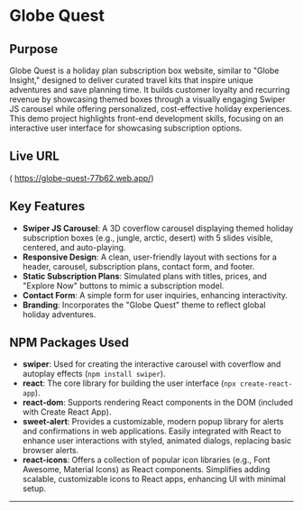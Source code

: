 # Globe Quest

## Purpose
Globe Quest is a holiday plan subscription box website, similar to "Globe Insight," designed to deliver curated travel kits that inspire unique adventures and save planning time. It builds customer loyalty and recurring revenue by showcasing themed boxes through a visually engaging Swiper JS carousel while offering personalized, cost-effective holiday experiences. This demo project highlights front-end development skills, focusing on an interactive user interface for showcasing subscription options.

## Live URL
( https://globe-quest-77b62.web.app/)

## Key Features
- **Swiper JS Carousel**: A 3D coverflow carousel displaying themed holiday subscription boxes (e.g., jungle, arctic, desert) with 5 slides visible, centered, and auto-playing.
- **Responsive Design**: A clean, user-friendly layout with sections for a header, carousel, subscription plans, contact form, and footer.
- **Static Subscription Plans**: Simulated plans with titles, prices, and "Explore Now" buttons to mimic a subscription model.
- **Contact Form**: A simple form for user inquiries, enhancing interactivity.
- **Branding**: Incorporates the "Globe Quest" theme to reflect global holiday adventures.

## NPM Packages Used
- **swiper**: Used for creating the interactive carousel with coverflow and autoplay effects (`npm install swiper`).
- **react**: The core library for building the user interface (`npx create-react-app`).
- **react-dom**: Supports rendering React components in the DOM (included with Create React App).
- **sweet-alert**: Provides a customizable, modern popup library for alerts and confirmations in web applications. Easily integrated with React to enhance user interactions with styled, animated dialogs, replacing basic browser alerts.
- **react-icons**: Offers a collection of popular icon libraries (e.g., Font Awesome, Material Icons) as React components. Simplifies adding scalable, customizable icons to React apps, enhancing UI with minimal setup.

---
